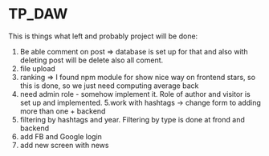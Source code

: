 # TP_DAW
This is things what left and probably project will be done:
1. Be able comment on post => database is set up for that and also with deleting post will be delete also all coment.
2. file upload
3. ranking => I found npm module for show nice way on frontend stars, so this is done, so we just need computing average back
4. need admin role - somehow implement it. Role of author and visitor is set up and implemented.
5.work with hashtags -> change form to adding more than one + backend
6. filtering by hashtags and year. Filtering by type is done at frond and backend
7. add FB and Google login
8. add new screen with news
